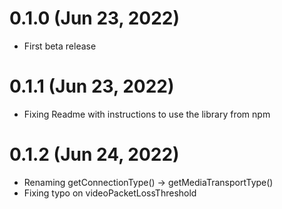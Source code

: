 # 0.1.0 (Jun 23, 2022)

- First beta release

# 0.1.1 (Jun 23, 2022)

- Fixing Readme with instructions to use the library from npm

# 0.1.2 (Jun 24, 2022)

- Renaming getConnectionType() -> getMediaTransportType()
- Fixing typo on videoPacketLossThreshold
